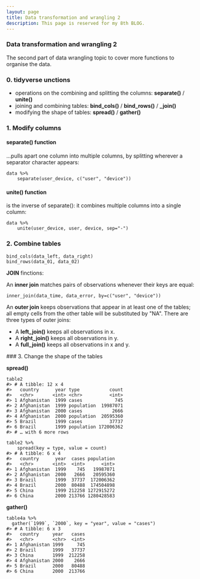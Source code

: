 ```yaml
---
layout: page
title: Data transformation and wrangling 2
description: This page is reserved for my 8th BLOG.
---
```


### Data transformation and wrangling 2
The second part of data wrangling topic to cover more functions to organise the data.

### 0. tidyverse unctions

- operations on the combining and splitting the columns: **separate()** / **unite()**
- joining and combining tables: **bind_cols()** / **bind_rows()** / **_join()**
- modifying the shape of tables: **spread()** / **gather()**


### 1. Modify columns
#### separate() function

...pulls apart one column into multiple columns, by splitting wherever a separator character appears:
```
data %>%
    separate(user_device, c("user", "device"))
```
#### unite() function
is the inverse of separate(): it combines multiple columns into a single column:
```
data %>%
    unite(user_device, user, device, sep="-")
```

### 2. Combine tables

```
bind_cols(data_left, data_right)
bind_rows(data_01, data_02)
```
**JOIN** finctions:

An **inner join** matches pairs of observations whenever their keys are equal:
```
inner_join(data_time, data_error, by=c("user", "device"))
```
An **outer join** keeps observations that appear in at least one of the tables; all empty cells from the other table will be substituted by "NA". There are three types of outer joins:
- A **left_join()** keeps all observations in x.
- A **right_join()** keeps all observations in y.
- A **full_join()** keeps all observations in x and y.


### 3. Change the shape of the tables

**spread()**
```
table2
#> # A tibble: 12 x 4
#>   country      year type           count
#>   <chr>       <int> <chr>          <int>
#> 1 Afghanistan  1999 cases            745
#> 2 Afghanistan  1999 population  19987071
#> 3 Afghanistan  2000 cases           2666
#> 4 Afghanistan  2000 population  20595360
#> 5 Brazil       1999 cases          37737
#> 6 Brazil       1999 population 172006362
#> # … with 6 more rows

table2 %>%
    spread(key = type, value = count)
#> # A tibble: 6 x 4
#>   country      year  cases population
#>   <chr>       <int>  <int>      <int>
#> 1 Afghanistan  1999    745   19987071
#> 2 Afghanistan  2000   2666   20595360
#> 3 Brazil       1999  37737  172006362
#> 4 Brazil       2000  80488  174504898
#> 5 China        1999 212258 1272915272
#> 6 China        2000 213766 1280428583
```
**gather()**

```
table4a %>%
  gather(`1999`, `2000`, key = "year", value = "cases")
#> # A tibble: 6 x 3
#>   country     year   cases
#>   <chr>       <chr>  <int>
#> 1 Afghanistan 1999     745
#> 2 Brazil      1999   37737
#> 3 China       1999  212258
#> 4 Afghanistan 2000    2666
#> 5 Brazil      2000   80488
#> 6 China       2000  213766
```
